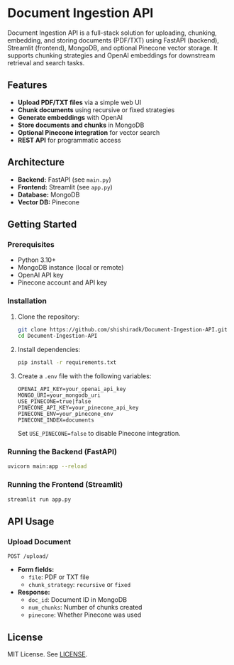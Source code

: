 # Document Ingestion API

Document Ingestion API is a full-stack solution for uploading, chunking, embedding, and storing documents (PDF/TXT) using FastAPI (backend), Streamlit (frontend), MongoDB, and optional Pinecone vector storage. It supports chunking strategies and OpenAI embeddings for downstream retrieval and search tasks.

## Features
- **Upload PDF/TXT files** via a simple web UI
- **Chunk documents** using recursive or fixed strategies
- **Generate embeddings** with OpenAI
- **Store documents and chunks** in MongoDB
- **Optional Pinecone integration** for vector search
- **REST API** for programmatic access

## Architecture
- **Backend:** FastAPI (see `main.py`)
- **Frontend:** Streamlit (see `app.py`)
- **Database:** MongoDB
- **Vector DB:** Pinecone

## Getting Started

### Prerequisites
- Python 3.10+
- MongoDB instance (local or remote)
- OpenAI API key
- Pinecone account and API key

### Installation
1. Clone the repository:
	```sh
	git clone https://github.com/shishiradk/Document-Ingestion-API.git
	cd Document-Ingestion-API
	```
2. Install dependencies:
	```sh
	pip install -r requirements.txt
	```
3. Create a `.env` file with the following variables:
	```env
	OPENAI_API_KEY=your_openai_api_key
	MONGO_URI=your_mongodb_uri
	USE_PINECONE=true|false
	PINECONE_API_KEY=your_pinecone_api_key
	PINECONE_ENV=your_pinecone_env
	PINECONE_INDEX=documents
	```
	Set `USE_PINECONE=false` to disable Pinecone integration.

### Running the Backend (FastAPI)
```sh
uvicorn main:app --reload
```

### Running the Frontend (Streamlit)
```sh
streamlit run app.py
```

## API Usage

### Upload Document
`POST /upload/`
- **Form fields:**
  - `file`: PDF or TXT file
  - `chunk_strategy`: `recursive` or `fixed`
- **Response:**
  - `doc_id`: Document ID in MongoDB
  - `num_chunks`: Number of chunks created
  - `pinecone`: Whether Pinecone was used

## License
MIT License. See [LICENSE](LICENSE).